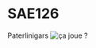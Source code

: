# SAE126
Paterlinigars
![ça joue ?](https://i1.rgstatic.net/ii/profile.image/272481147682825-1441975976698_Q128/Gilles-Perrot.jpg)
